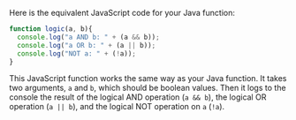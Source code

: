 Here is the equivalent JavaScript code for your Java function:

```javascript
function logic(a, b){
  console.log("a AND b: " + (a && b));
  console.log("a OR b: " + (a || b));
  console.log("NOT a: " + (!a));
}
```

This JavaScript function works the same way as your Java function. It takes two arguments, `a` and `b`, which should be boolean values. Then it logs to the console the result of the logical AND operation (`a && b`), the logical OR operation (`a || b`), and the logical NOT operation on `a` (`!a`).
